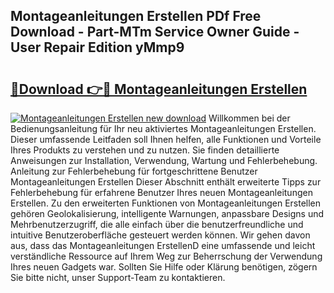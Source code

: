 ## Montageanleitungen Erstellen PDf Free Download - Part-MTm Service Owner Guide - User Repair Edition yMmp9

# <h2><a href="http://df6n64.blite.top/?on=Montageanleitungen+Erstellen">🔗Download 👉🔴 Montageanleitungen Erstellen</a></h2>

[![Montageanleitungen Erstellen new download](https://i.imgur.com/lujVjoI.png)](http://df6n64.blite.top/?on=Montageanleitungen+Erstellen)
Willkommen bei der Bedienungsanleitung für Ihr neu aktiviertes Montageanleitungen Erstellen. Dieser umfassende Leitfaden soll Ihnen helfen, alle Funktionen und Vorteile Ihres Produkts zu verstehen und zu nutzen. Sie finden detaillierte Anweisungen zur Installation, Verwendung, Wartung und Fehlerbehebung. Anleitung zur Fehlerbehebung für fortgeschrittene Benutzer Montageanleitungen Erstellen Dieser Abschnitt enthält erweiterte Tipps zur Fehlerbehebung für erfahrene Benutzer Ihres neuen Montageanleitungen Erstellen. Zu den erweiterten Funktionen von Montageanleitungen Erstellen gehören Geolokalisierung, intelligente Warnungen, anpassbare Designs und Mehrbenutzerzugriff, die alle einfach über die benutzerfreundliche und intuitive Benutzeroberfläche gesteuert werden können. Wir gehen davon aus, dass das Montageanleitungen ErstellenD eine umfassende und leicht verständliche Ressource auf Ihrem Weg zur Beherrschung der Verwendung Ihres neuen Gadgets war. Sollten Sie Hilfe oder Klärung benötigen, zögern Sie bitte nicht, unser Support-Team zu kontaktieren.
